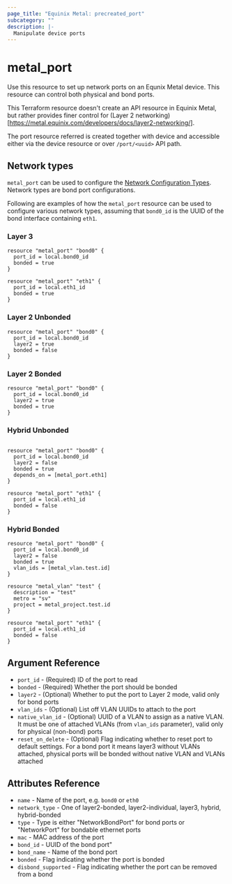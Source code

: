 ```yaml
---
page_title: "Equinix Metal: precreated_port"
subcategory: ""
description: |-
  Manipulate device ports
---
```


# metal_port

Use this resource to set up network ports on an Equnix Metal device. This resource can control both physical and bond ports.

This Terraform resource doesn't create an API resource in Equinix Metal, but rather provides finer control for (Layer 2 networking)[https://metal.equinix.com/developers/docs/layer2-networking/].

The port resource referred is created together with device and accessible either via the device resource or over `/port/<uuid>` API path.

## Network types

`metal_port` can be used to configure the [Network Configuration Types](https://metal.equinix.com/developers/docs/layer2-networking/overview/#network-configuration-types). Network types are bond port configurations.

Following are examples of how the `metal_port` resource can be used to configure various network types, assuming that `bond0_id` is the UUID of the bond interface containing `eth1`.

### Layer 3

```hcl
resource "metal_port" "bond0" {
  port_id = local.bond0_id
  bonded = true
}

resource "metal_port" "eth1" {
  port_id = local.eth1_id
  bonded = true
}
```

### Layer 2 Unbonded

```hcl
resource "metal_port" "bond0" {
  port_id = local.bond0_id
  layer2 = true
  bonded = false
}
```

### Layer 2 Bonded

```hcl
resource "metal_port" "bond0" {
  port_id = local.bond0_id
  layer2 = true
  bonded = true
}
```

### Hybrid Unbonded

```hcl

resource "metal_port" "bond0" {
  port_id = local.bond0_id
  layer2 = false
  bonded = true
  depends_on = [metal_port.eth1]
}

resource "metal_port" "eth1" {
  port_id = local.eth1_id
  bonded = false
}
```

### Hybrid Bonded

```
resource "metal_port" "bond0" {
  port_id = local.bond0_id
  layer2 = false
  bonded = true
  vlan_ids = [metal_vlan.test.id]
}

resource "metal_vlan" "test" {
  description = "test"
  metro = "sv"
  project = metal_project.test.id
}

resource "metal_port" "eth1" {
  port_id = local.eth1_id
  bonded = false
}
```


## Argument Reference

* `port_id` - (Required) ID of the port to read
* `bonded` - (Required) Whether the port should be bonded
* `layer2` - (Optional) Whether to put the port to Layer 2 mode, valid only for bond ports
* `vlan_ids` - (Optional) List off VLAN UUIDs to attach to the port
* `native_vlan_id` - (Optional) UUID of a VLAN to assign as a native VLAN. It must be one of attached VLANs (from `vlan_ids` parameter), valid only for physical (non-bond) ports
* `reset_on_delete` - (Optional) Flag indicating whether to reset port to default settings. For a bond port it means layer3 without VLANs attached, physical ports will be bonded without native VLAN and VLANs attached


## Attributes Reference

* `name` - Name of the port, e.g. `bond0` or `eth0`
* `network_type` - One of layer2-bonded, layer2-individual, layer3, hybrid, hybrid-bonded
* `type` - Type is either "NetworkBondPort" for bond ports or "NetworkPort" for bondable ethernet ports
* `mac` - MAC address of the port
* `bond_id` - UUID of the bond port"
* `bond_name` - Name of the bond port
* `bonded` - Flag indicating whether the port is bonded
* `disbond_supported` - Flag indicating whether the port can be removed from a bond

